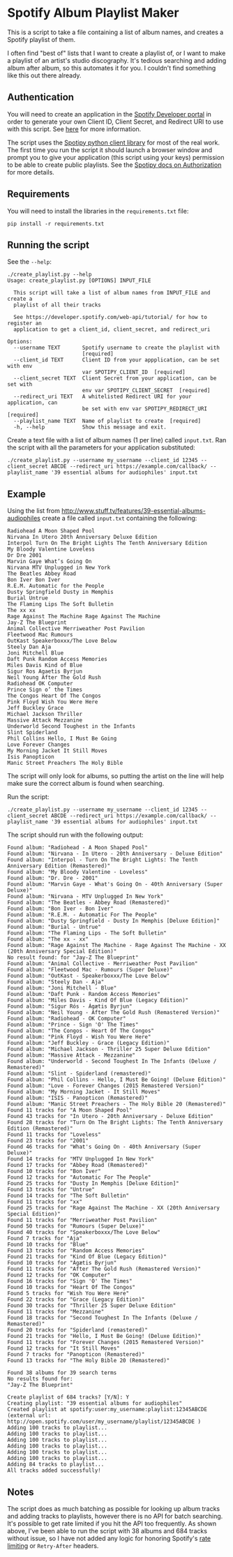 # Spotify Album Playlist Maker

This is a script to take a file containing a list of album names, and creates a Spotify playlist of them.

I often find "best of" lists that I want to create a playlist of, or I want to make a playlist of an artist's studio discography. It's tedious searching and adding album after album, so this automates it for you. I couldn't find something like this out there already.

## Authentication

You will need to create an application in the [Spotify Developer portal](https://developer.spotify.com/my-applications) in order to generate your own Client ID, Client Secret, and Redirect URI to use with this script. See [here](https://developer.spotify.com/web-api/tutorial/) for more information.

The script uses the [Spotipy python client library](http://spotipy.readthedocs.io/en/latest/) for most of the real work. The first time you run the script it should launch a browser window and prompt you to give your application (this script using your keys) permission to be able to create public playlists. See the [Spotipy docs on Authorization](http://spotipy.readthedocs.io/en/latest/#authorized-requests) for more details.

## Requirements

You will need to install the libraries in the `requirements.txt` file:
```
pip install -r requirements.txt
```

## Running the script

See the `--help`:
```
./create_playlist.py --help
Usage: create_playlist.py [OPTIONS] INPUT_FILE

  This script will take a list of album names from INPUT_FILE and create a
  playlist of all their tracks

  See https://developer.spotify.com/web-api/tutorial/ for how to register an
  application to get a client_id, client_secret, and redirect_uri

Options:
  --username TEXT       Spotify username to create the playlist with
                        [required]
  --client_id TEXT      Client ID from your appplication, can be set with env
                        var SPOTIPY_CLIENT_ID  [required]
  --client_secret TEXT  Client Secret from your application, can be set with
                        env var SPOTIPY_CLIENT_SECRET  [required]
  --redirect_uri TEXT   A whitelisted Redirect URI for your application, can
                        be set with env var SPOTIPY_REDIRECT_URI  [required]
  --playlist_name TEXT  Name of playlist to create  [required]
  -h, --help            Show this message and exit.
  ```

Create a text file with a list of album names (1 per line) called `input.txt`. Ran the script with all the parameters for your application substituted:
```
./create_playlist.py --username my_username --client_id 12345 --client_secret ABCDE --redirect_uri https://example.com/callback/ --playlist_name '39 essential albums for audiophiles' input.txt
```

## Example

Using the list from http://www.stuff.tv/features/39-essential-albums-audiophiles create a file called `input.txt` containing the following:
```
Radiohead A Moon Shaped Pool
Nirvana In Utero 20th Anniversary Deluxe Edition
Interpol Turn On The Bright Lights The Tenth Anniversary Edition
My Bloody Valentine Loveless
Dr Dre 2001
Marvin Gaye What’s Going On
Nirvana MTV Unplugged in New York
The Beatles Abbey Road
Bon Iver Bon Iver
R.E.M. Automatic for the People
Dusty Springfield Dusty in Memphis
Burial Untrue
The Flaming Lips The Soft Bulletin
The xx xx
Rage Against The Machine Rage Against The Machine
Jay-Z The Blueprint
Animal Collective Merriweather Post Pavilion
Fleetwood Mac Rumours
OutKast Speakerboxxx/The Love Below
Steely Dan Aja
Joni Mitchell Blue
Daft Punk Random Access Memories
Miles Davis Kind of Blue
Sigur Ros Agaetis Byrjun
Neil Young After The Gold Rush
Radiohead OK Computer
Prince Sign o’ the Times
The Congos Heart Of The Congos
Pink Floyd Wish You Were Here
Jeff Buckley Grace
Michael Jackson Thriller
Massive Attack Mezzanine
Underworld Second Toughest in the Infants
Slint Spiderland
Phil Collins Hello, I Must Be Going
Love Forever Changes
My Morning Jacket It Still Moves
Isis Panopticon
Manic Street Preachers The Holy Bible
```

The script will only look for albums, so putting the artist on the line will help make sure the correct album is found when searching.

Run the script:
```
./create_playlist.py --username my_username --client_id 12345 --client_secret ABCDE --redirect_uri https://example.com/callback/ --playlist_name '39 essential albums for audiophiles' input.txt
```

The script should run with the following output:
```
Found album: "Radiohead - A Moon Shaped Pool"
Found album: "Nirvana - In Utero - 20th Anniversary - Deluxe Edition"
Found album: "Interpol - Turn On The Bright Lights: The Tenth Anniversary Edition (Remastered)"
Found album: "My Bloody Valentine - Loveless"
Found album: "Dr. Dre - 2001"
Found album: "Marvin Gaye - What's Going On - 40th Anniversary (Super Deluxe)"
Found album: "Nirvana - MTV Unplugged In New York"
Found album: "The Beatles - Abbey Road (Remastered)"
Found album: "Bon Iver - Bon Iver"
Found album: "R.E.M. - Automatic For The People"
Found album: "Dusty Springfield - Dusty In Memphis [Deluxe Edition]"
Found album: "Burial - Untrue"
Found album: "The Flaming Lips - The Soft Bulletin"
Found album: "The xx - xx"
Found album: "Rage Against The Machine - Rage Against The Machine - XX (20th Anniversary Special Edition)"
No result found: for "Jay-Z The Blueprint"
Found album: "Animal Collective - Merriweather Post Pavilion"
Found album: "Fleetwood Mac - Rumours (Super Deluxe)"
Found album: "OutKast - Speakerboxxx/The Love Below"
Found album: "Steely Dan - Aja"
Found album: "Joni Mitchell - Blue"
Found album: "Daft Punk - Random Access Memories"
Found album: "Miles Davis - Kind Of Blue (Legacy Edition)"
Found album: "Sigur Rós - Ágætis Byrjun"
Found album: "Neil Young - After The Gold Rush (Remastered Version)"
Found album: "Radiohead - OK Computer"
Found album: "Prince - Sign 'O' The Times"
Found album: "The Congos - Heart Of The Congos"
Found album: "Pink Floyd - Wish You Were Here"
Found album: "Jeff Buckley - Grace (Legacy Edition)"
Found album: "Michael Jackson - Thriller 25 Super Deluxe Edition"
Found album: "Massive Attack - Mezzanine"
Found album: "Underworld - Second Toughest In The Infants (Deluxe / Remastered)"
Found album: "Slint - Spiderland (remastered)"
Found album: "Phil Collins - Hello, I Must Be Going! (Deluxe Edition)"
Found album: "Love - Forever Changes (2015 Remastered Version)"
Found album: "My Morning Jacket - It Still Moves"
Found album: "ISIS - Panopticon (Remastered)"
Found album: "Manic Street Preachers - The Holy Bible 20 (Remastered)"
Found 11 tracks for "A Moon Shaped Pool"
Found 43 tracks for "In Utero - 20th Anniversary - Deluxe Edition"
Found 28 tracks for "Turn On The Bright Lights: The Tenth Anniversary Edition (Remastered)"
Found 11 tracks for "Loveless"
Found 23 tracks for "2001"
Found 46 tracks for "What's Going On - 40th Anniversary (Super Deluxe)"
Found 14 tracks for "MTV Unplugged In New York"
Found 17 tracks for "Abbey Road (Remastered)"
Found 10 tracks for "Bon Iver"
Found 12 tracks for "Automatic For The People"
Found 25 tracks for "Dusty In Memphis [Deluxe Edition]"
Found 13 tracks for "Untrue"
Found 14 tracks for "The Soft Bulletin"
Found 11 tracks for "xx"
Found 25 tracks for "Rage Against The Machine - XX (20th Anniversary Special Edition)"
Found 11 tracks for "Merriweather Post Pavilion"
Found 50 tracks for "Rumours (Super Deluxe)"
Found 40 tracks for "Speakerboxxx/The Love Below"
Found 7 tracks for "Aja"
Found 10 tracks for "Blue"
Found 13 tracks for "Random Access Memories"
Found 21 tracks for "Kind Of Blue (Legacy Edition)"
Found 10 tracks for "Ágætis Byrjun"
Found 11 tracks for "After The Gold Rush (Remastered Version)"
Found 12 tracks for "OK Computer"
Found 16 tracks for "Sign 'O' The Times"
Found 10 tracks for "Heart Of The Congos"
Found 5 tracks for "Wish You Were Here"
Found 22 tracks for "Grace (Legacy Edition)"
Found 30 tracks for "Thriller 25 Super Deluxe Edition"
Found 11 tracks for "Mezzanine"
Found 18 tracks for "Second Toughest In The Infants (Deluxe / Remastered)"
Found 20 tracks for "Spiderland (remastered)"
Found 21 tracks for "Hello, I Must Be Going! (Deluxe Edition)"
Found 11 tracks for "Forever Changes (2015 Remastered Version)"
Found 12 tracks for "It Still Moves"
Found 7 tracks for "Panopticon (Remastered)"
Found 13 tracks for "The Holy Bible 20 (Remastered)"

Found 38 albums for 39 search terms
No results found for:
"Jay-Z The Blueprint"

Create playlist of 684 tracks? [Y/N]: Y
Creating playlist: "39 essential albums for audiophiles"
Created playlist at spotify:user:my_username:playlist:12345ABCDE (external url: http://open.spotify.com/user/my_username/playlist/12345ABCDE )
Adding 100 tracks to playlist...
Adding 100 tracks to playlist...
Adding 100 tracks to playlist...
Adding 100 tracks to playlist...
Adding 100 tracks to playlist...
Adding 100 tracks to playlist...
Adding 84 tracks to playlist...
All tracks added successfully!
```

## Notes

The script does as much batching as possible for looking up album tracks and adding tracks to playlists, however there is no API for batch searching. It's possible to get rate limited if you hit the API too frequently. As shown above, I've been able to run the script with 38 albums and 684 tracks without issue, so I have not added any logic for honoring Spotify's [rate limiting](https://developer.spotify.com/web-api/user-guide/#rate-limiting) or `Retry-After` headers.
